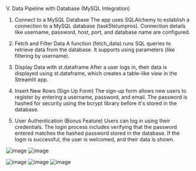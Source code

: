 V. Data Pipeline with Database (MySQL Integration)
1. Connect to a MySQL Database
The app uses SQLAlchemy to establish a connection to a MySQL database (task5telumpros).
Connection details like username, password, host, port, and database name are configured.

2. Fetch and Filter Data
A function (fetch_data) runs SQL queries to retrieve data from the database.
It supports using parameters (like filtering by username).

3. Display Data with st.dataframe
After a user logs in, their data is displayed using st.dataframe, which creates a table-like view in the Streamlit app.

4. Insert New Rows (Sign Up Form)
The sign-up form allows new users to register by entering a username, password, and email.
The password is hashed for security using the bcrypt library before it's stored in the database.

5. User Authentication (Bonus Feature)
Users can log in using their credentials.
The login process includes verifying that the password entered matches the hashed password stored in the database.
If the login is successful, the user is welcomed, and their data is shown.

![image](https://github.com/user-attachments/assets/bcaf3578-cee1-4781-aff1-e74cc2c561cb)
![image](https://github.com/user-attachments/assets/8f31c614-f4bb-4011-93b9-d2f2ccbbe8f8)


![image](https://github.com/user-attachments/assets/694f8845-483e-42ca-9713-d16e9a57c16a)
![image](https://github.com/user-attachments/assets/b9cc58dc-ff5c-4935-a854-493a6c49b3b3)
![image](https://github.com/user-attachments/assets/fc95b2f6-1986-486d-9b82-b4aabb90eeac)

